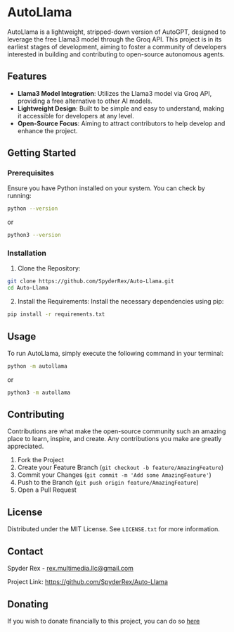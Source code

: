 # AutoLlama

AutoLlama is a lightweight, stripped-down version of AutoGPT, designed to leverage the free Llama3 model through the Groq API. This project is in its earliest stages of development, aiming to foster a community of developers interested in building and contributing to open-source autonomous agents. 

## Features
- **Llama3 Model Integration**: Utilizes the Llama3 model via Groq API, providing a free alternative to other AI models.
- **Lightweight Design**: Built to be simple and easy to understand, making it accessible for developers at any level.
- **Open-Source Focus**: Aiming to attract contributors to help develop and enhance the project.

## Getting Started

### Prerequisites
Ensure you have Python installed on your system. You can check by running:
```bash
python --version
```
or
```bash
python3 --version
```

### Installation
1. Clone the Repository:
```bash
git clone https://github.com/SpyderRex/Auto-Llama.git
cd Auto-Llama
```

2. Install the Requirements:
Install the necessary dependencies using pip:
```bash
pip install -r requirements.txt
```

## Usage
To run AutoLlama, simply execute the following command in your terminal:
```bash
python -m autollama
```
or
```bash
python3 -m autollama
```

## Contributing
Contributions are what make the open-source community such an amazing place to learn, inspire, and create. Any contributions you make are greatly appreciated.

1. Fork the Project
2. Create your Feature Branch (`git checkout -b feature/AmazingFeature`)
3. Commit your Changes (`git commit -m 'Add some AmazingFeature'`)
4. Push to the Branch (`git push origin feature/AmazingFeature`)
5. Open a Pull Request

## License
Distributed under the MIT License. See `LICENSE.txt` for more information.

## Contact
Spyder Rex - rex.multimedia.llc@gmail.com

Project Link: https://github.com/SpyderRex/Auto-Llama

## Donating
If you wish to donate financially to this project, you can do so [here](https://www.paypal.com/donate/?hosted_button_id=N8HR4SN2J6FPG)
